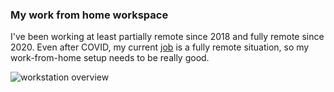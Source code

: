 ### My work from home workspace

I've been working at least partially remote since 2018 and fully remote since 
2020. Even after COVID, my current [job](https://www.untappd.com) is a fully 
remote situation, so my work-from-home setup needs to be really good.

![workstation overview](https://raw.githubusercontent.com/fredsmith/fredsmith/master/images/workstation.jpeg)


